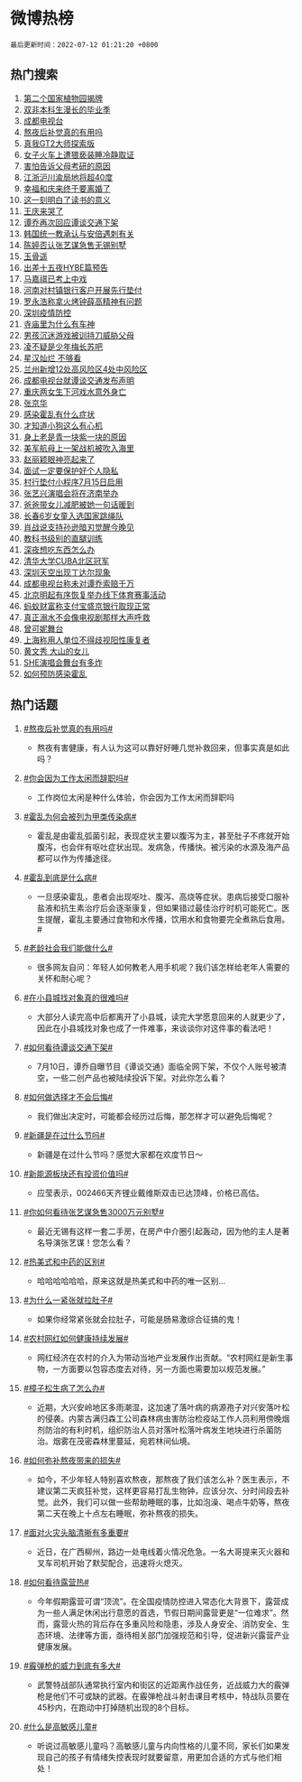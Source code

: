 # 微博热榜

`最后更新时间：2022-07-12 01:21:20 +0800`

## 热门搜索

1. [第二个国家植物园揭牌](https://m.weibo.cn/search?containerid=100103type%3D1%26t%3D10%26q%3D%23%E7%AC%AC%E4%BA%8C%E4%B8%AA%E5%9B%BD%E5%AE%B6%E6%A4%8D%E7%89%A9%E5%9B%AD%E6%8F%AD%E7%89%8C%23&stream_entry_id=51&isnewpage=1&extparam=seat%3D1%26filter_type%3Drealtimehot%26dgr%3D0%26cate%3D10103%26pos%3D0%26c_type%3D51%26display_time%3D1657560079%26pre_seqid%3D165756007909100438186&luicode=10000011&lfid=106003type%253D25%2526t%253D3%2526disable_hot%253D1%2526filter_type%253Drealtimehot)
1. [双非本科生漫长的毕业季](https://m.weibo.cn/search?containerid=100103type%3D1%26t%3D10%26q%3D%23%E5%8F%8C%E9%9D%9E%E6%9C%AC%E7%A7%91%E7%94%9F%E6%BC%AB%E9%95%BF%E7%9A%84%E6%AF%95%E4%B8%9A%E5%AD%A3%23&stream_entry_id=31&isnewpage=1&extparam=seat%3D1%26filter_type%3Drealtimehot%26dgr%3D0%26c_type%3D31%26realpos%3D1%26flag%3D0%26cate%3D0%26lcate%3D5001%26pos%3D0%26display_time%3D1657560079%26pre_seqid%3D165756007909100438186&luicode=10000011&lfid=106003type%253D25%2526t%253D3%2526disable_hot%253D1%2526filter_type%253Drealtimehot)
1. [成都电视台](https://m.weibo.cn/search?containerid=100103type%3D1%26t%3D10%26q%3D%E6%88%90%E9%83%BD%E7%94%B5%E8%A7%86%E5%8F%B0&stream_entry_id=31&isnewpage=1&extparam=seat%3D1%26filter_type%3Drealtimehot%26dgr%3D0%26c_type%3D31%26realpos%3D2%26flag%3D1%26cate%3D0%26lcate%3D5001%26pos%3D1%26display_time%3D1657560079%26pre_seqid%3D165756007909100438186&luicode=10000011&lfid=106003type%253D25%2526t%253D3%2526disable_hot%253D1%2526filter_type%253Drealtimehot)
1. [熬夜后补觉真的有用吗](https://m.weibo.cn/search?containerid=100103type%3D1%26t%3D10%26q%3D%23%E7%86%AC%E5%A4%9C%E5%90%8E%E8%A1%A5%E8%A7%89%E7%9C%9F%E7%9A%84%E6%9C%89%E7%94%A8%E5%90%97%23&stream_entry_id=31&isnewpage=1&extparam=seat%3D1%26filter_type%3Drealtimehot%26dgr%3D0%26c_type%3D31%26realpos%3D3%26flag%3D0%26cate%3D0%26lcate%3D5001%26pos%3D2%26display_time%3D1657560079%26pre_seqid%3D165756007909100438186&luicode=10000011&lfid=106003type%253D25%2526t%253D3%2526disable_hot%253D1%2526filter_type%253Drealtimehot)
1. [真我GT2大师探索版](https://m.weibo.cn/search?containerid=100103type%3D1%26t%3D10%26q%3D%23%E7%9C%9F%E6%88%91GT2%E5%A4%A7%E5%B8%88%E6%8E%A2%E7%B4%A2%E7%89%88%23&stream_entry_id=31&isnewpage=1&extparam=seat%3D1%26filter_type%3Drealtimehot%26adid%3D159620%26c_type%3D31%26dgr%3D0%26cate%3D0%26topic_ad%3D1%26lcate%3D5001%26pos%3D3%26display_time%3D1657560079%26pre_seqid%3D165756007909100438186&luicode=10000011&lfid=106003type%253D25%2526t%253D3%2526disable_hot%253D1%2526filter_type%253Drealtimehot)
1. [女子火车上遭猥亵装睡冷静取证](https://m.weibo.cn/search?containerid=100103type%3D1%26t%3D10%26q%3D%23%E5%A5%B3%E5%AD%90%E7%81%AB%E8%BD%A6%E4%B8%8A%E9%81%AD%E7%8C%A5%E4%BA%B5%E8%A3%85%E7%9D%A1%E5%86%B7%E9%9D%99%E5%8F%96%E8%AF%81%23&stream_entry_id=31&isnewpage=1&extparam=seat%3D1%26filter_type%3Drealtimehot%26dgr%3D0%26c_type%3D31%26realpos%3D4%26flag%3D0%26cate%3D0%26lcate%3D5001%26pos%3D4%26display_time%3D1657560079%26pre_seqid%3D165756007909100438186&luicode=10000011&lfid=106003type%253D25%2526t%253D3%2526disable_hot%253D1%2526filter_type%253Drealtimehot)
1. [害怕告诉父母考研的原因](https://m.weibo.cn/search?containerid=100103type%3D1%26t%3D10%26q%3D%23%E5%AE%B3%E6%80%95%E5%91%8A%E8%AF%89%E7%88%B6%E6%AF%8D%E8%80%83%E7%A0%94%E7%9A%84%E5%8E%9F%E5%9B%A0%23&stream_entry_id=31&isnewpage=1&extparam=seat%3D1%26filter_type%3Drealtimehot%26dgr%3D0%26c_type%3D31%26realpos%3D5%26flag%3D1%26cate%3D0%26lcate%3D5001%26pos%3D5%26display_time%3D1657560079%26pre_seqid%3D165756007909100438186&luicode=10000011&lfid=106003type%253D25%2526t%253D3%2526disable_hot%253D1%2526filter_type%253Drealtimehot)
1. [江浙沪川渝局地将超40度](https://m.weibo.cn/search?containerid=100103type%3D1%26t%3D10%26q%3D%23%E6%B1%9F%E6%B5%99%E6%B2%AA%E5%B7%9D%E6%B8%9D%E5%B1%80%E5%9C%B0%E5%B0%86%E8%B6%8540%E5%BA%A6%23&stream_entry_id=31&isnewpage=1&extparam=seat%3D1%26filter_type%3Drealtimehot%26dgr%3D0%26c_type%3D31%26realpos%3D6%26flag%3D1%26cate%3D0%26lcate%3D5001%26pos%3D6%26display_time%3D1657560079%26pre_seqid%3D165756007909100438186&luicode=10000011&lfid=106003type%253D25%2526t%253D3%2526disable_hot%253D1%2526filter_type%253Drealtimehot)
1. [幸福和庆来终于要离婚了](https://m.weibo.cn/search?containerid=100103type%3D1%26t%3D10%26q%3D%23%E5%B9%B8%E7%A6%8F%E5%92%8C%E5%BA%86%E6%9D%A5%E7%BB%88%E4%BA%8E%E8%A6%81%E7%A6%BB%E5%A9%9A%E4%BA%86%23&stream_entry_id=31&isnewpage=1&extparam=seat%3D1%26filter_type%3Drealtimehot%26dgr%3D0%26c_type%3D31%26realpos%3D7%26flag%3D0%26cate%3D0%26lcate%3D5001%26pos%3D7%26display_time%3D1657560079%26pre_seqid%3D165756007909100438186&luicode=10000011&lfid=106003type%253D25%2526t%253D3%2526disable_hot%253D1%2526filter_type%253Drealtimehot)
1. [这一刻明白了读书的意义](https://m.weibo.cn/search?containerid=100103type%3D1%26t%3D10%26q%3D%23%E8%BF%99%E4%B8%80%E5%88%BB%E6%98%8E%E7%99%BD%E4%BA%86%E8%AF%BB%E4%B9%A6%E7%9A%84%E6%84%8F%E4%B9%89%23&stream_entry_id=31&isnewpage=1&extparam=seat%3D1%26filter_type%3Drealtimehot%26dgr%3D0%26c_type%3D31%26realpos%3D8%26flag%3D0%26cate%3D0%26lcate%3D5001%26pos%3D8%26display_time%3D1657560079%26pre_seqid%3D165756007909100438186&luicode=10000011&lfid=106003type%253D25%2526t%253D3%2526disable_hot%253D1%2526filter_type%253Drealtimehot)
1. [王庆来哭了](https://m.weibo.cn/search?containerid=100103type%3D1%26t%3D10%26q%3D%23%E7%8E%8B%E5%BA%86%E6%9D%A5%E5%93%AD%E4%BA%86%23&stream_entry_id=31&isnewpage=1&extparam=seat%3D1%26filter_type%3Drealtimehot%26dgr%3D0%26c_type%3D31%26realpos%3D9%26flag%3D0%26cate%3D0%26lcate%3D5001%26pos%3D9%26display_time%3D1657560079%26pre_seqid%3D165756007909100438186&luicode=10000011&lfid=106003type%253D25%2526t%253D3%2526disable_hot%253D1%2526filter_type%253Drealtimehot)
1. [谭乔再次回应谭谈交通下架](https://m.weibo.cn/search?containerid=100103type%3D1%26t%3D10%26q%3D%23%E8%B0%AD%E4%B9%94%E5%86%8D%E6%AC%A1%E5%9B%9E%E5%BA%94%E8%B0%AD%E8%B0%88%E4%BA%A4%E9%80%9A%E4%B8%8B%E6%9E%B6%23&stream_entry_id=31&isnewpage=1&extparam=seat%3D1%26filter_type%3Drealtimehot%26dgr%3D0%26c_type%3D31%26realpos%3D10%26flag%3D0%26cate%3D0%26lcate%3D5001%26pos%3D10%26display_time%3D1657560079%26pre_seqid%3D165756007909100438186&luicode=10000011&lfid=106003type%253D25%2526t%253D3%2526disable_hot%253D1%2526filter_type%253Drealtimehot)
1. [韩国统一教承认与安倍遇刺有关](https://m.weibo.cn/search?containerid=100103type%3D1%26t%3D10%26q%3D%23%E9%9F%A9%E5%9B%BD%E7%BB%9F%E4%B8%80%E6%95%99%E6%89%BF%E8%AE%A4%E4%B8%8E%E5%AE%89%E5%80%8D%E9%81%87%E5%88%BA%E6%9C%89%E5%85%B3%23&stream_entry_id=31&isnewpage=1&extparam=seat%3D1%26filter_type%3Drealtimehot%26dgr%3D0%26c_type%3D31%26realpos%3D11%26flag%3D0%26cate%3D0%26lcate%3D5001%26pos%3D11%26display_time%3D1657560079%26pre_seqid%3D165756007909100438186&luicode=10000011&lfid=106003type%253D25%2526t%253D3%2526disable_hot%253D1%2526filter_type%253Drealtimehot)
1. [陈婷否认张艺谋急售无锡别墅](https://m.weibo.cn/search?containerid=100103type%3D1%26t%3D10%26q%3D%23%E9%99%88%E5%A9%B7%E5%90%A6%E8%AE%A4%E5%BC%A0%E8%89%BA%E8%B0%8B%E6%80%A5%E5%94%AE%E6%97%A0%E9%94%A1%E5%88%AB%E5%A2%85%23&stream_entry_id=31&isnewpage=1&extparam=seat%3D1%26filter_type%3Drealtimehot%26dgr%3D0%26c_type%3D31%26realpos%3D12%26flag%3D2%26cate%3D0%26lcate%3D5001%26pos%3D12%26display_time%3D1657560079%26pre_seqid%3D165756007909100438186&luicode=10000011&lfid=106003type%253D25%2526t%253D3%2526disable_hot%253D1%2526filter_type%253Drealtimehot)
1. [玉骨遥](http://m.weibo.cn/c/wbox?&id=j84w2uenjc&roomid=10577&q=%23%E7%8E%89%E9%AA%A8%E9%81%A5%23&extparam=seat%3D1%26filter_type%3Drealtimehot%26dgr%3D0%26c_type%3D31%26realpos%3D13%26flag%3D0%26cate%3D0%26lcate%3D5001%26pos%3D13%26display_time%3D1657560079%26pre_seqid%3D165756007909100438186&luicode=10000011&lfid=106003type%253D25%2526t%253D3%2526disable_hot%253D1%2526filter_type%253Drealtimehot)
1. [出差十五夜HYBE篇预告](https://m.weibo.cn/search?containerid=100103type%3D1%26t%3D10%26q%3D%23%E5%87%BA%E5%B7%AE%E5%8D%81%E4%BA%94%E5%A4%9CHYBE%E7%AF%87%E9%A2%84%E5%91%8A%23&stream_entry_id=31&isnewpage=1&extparam=seat%3D1%26filter_type%3Drealtimehot%26dgr%3D0%26c_type%3D31%26realpos%3D14%26flag%3D1%26cate%3D0%26lcate%3D5001%26pos%3D14%26display_time%3D1657560079%26pre_seqid%3D165756007909100438186&luicode=10000011&lfid=106003type%253D25%2526t%253D3%2526disable_hot%253D1%2526filter_type%253Drealtimehot)
1. [马嘉祺已考上中戏](https://m.weibo.cn/search?containerid=100103type%3D1%26t%3D10%26q%3D%23%E9%A9%AC%E5%98%89%E7%A5%BA%E5%B7%B2%E8%80%83%E4%B8%8A%E4%B8%AD%E6%88%8F%23&stream_entry_id=31&isnewpage=1&extparam=seat%3D1%26filter_type%3Drealtimehot%26dgr%3D0%26c_type%3D31%26realpos%3D15%26flag%3D1%26cate%3D0%26lcate%3D5001%26pos%3D15%26display_time%3D1657560079%26pre_seqid%3D165756007909100438186&luicode=10000011&lfid=106003type%253D25%2526t%253D3%2526disable_hot%253D1%2526filter_type%253Drealtimehot)
1. [河南对村镇银行客户开展先行垫付](https://m.weibo.cn/search?containerid=100103type%3D1%26t%3D10%26q%3D%23%E6%B2%B3%E5%8D%97%E5%AF%B9%E6%9D%91%E9%95%87%E9%93%B6%E8%A1%8C%E5%AE%A2%E6%88%B7%E5%BC%80%E5%B1%95%E5%85%88%E8%A1%8C%E5%9E%AB%E4%BB%98%23&stream_entry_id=31&isnewpage=1&extparam=seat%3D1%26filter_type%3Drealtimehot%26dgr%3D0%26c_type%3D31%26realpos%3D16%26flag%3D0%26cate%3D0%26lcate%3D5001%26pos%3D16%26display_time%3D1657560079%26pre_seqid%3D165756007909100438186&luicode=10000011&lfid=106003type%253D25%2526t%253D3%2526disable_hot%253D1%2526filter_type%253Drealtimehot)
1. [罗永浩称拿火烤钟薛高精神有问题](https://m.weibo.cn/search?containerid=100103type%3D1%26t%3D10%26q%3D%23%E7%BD%97%E6%B0%B8%E6%B5%A9%E7%A7%B0%E6%8B%BF%E7%81%AB%E7%83%A4%E9%92%9F%E8%96%9B%E9%AB%98%E7%B2%BE%E7%A5%9E%E6%9C%89%E9%97%AE%E9%A2%98%23&stream_entry_id=31&isnewpage=1&extparam=seat%3D1%26filter_type%3Drealtimehot%26dgr%3D0%26c_type%3D31%26realpos%3D17%26flag%3D0%26cate%3D0%26lcate%3D5001%26pos%3D17%26display_time%3D1657560079%26pre_seqid%3D165756007909100438186&luicode=10000011&lfid=106003type%253D25%2526t%253D3%2526disable_hot%253D1%2526filter_type%253Drealtimehot)
1. [深圳疫情防控](https://m.weibo.cn/search?containerid=100103type%3D1%26t%3D10%26q%3D%23%E6%B7%B1%E5%9C%B3%E7%96%AB%E6%83%85%E9%98%B2%E6%8E%A7%23&stream_entry_id=31&isnewpage=1&extparam=seat%3D1%26filter_type%3Drealtimehot%26dgr%3D0%26c_type%3D31%26realpos%3D18%26flag%3D0%26cate%3D0%26lcate%3D5001%26pos%3D18%26display_time%3D1657560079%26pre_seqid%3D165756007909100438186&luicode=10000011&lfid=106003type%253D25%2526t%253D3%2526disable_hot%253D1%2526filter_type%253Drealtimehot)
1. [寺庙里为什么有车神](https://m.weibo.cn/search?containerid=100103type%3D1%26t%3D10%26q%3D%23%E5%AF%BA%E5%BA%99%E9%87%8C%E4%B8%BA%E4%BB%80%E4%B9%88%E6%9C%89%E8%BD%A6%E7%A5%9E%23&stream_entry_id=31&isnewpage=1&extparam=seat%3D1%26filter_type%3Drealtimehot%26dgr%3D0%26c_type%3D31%26realpos%3D19%26flag%3D1%26cate%3D0%26lcate%3D5001%26pos%3D19%26display_time%3D1657560079%26pre_seqid%3D165756007909100438186&luicode=10000011&lfid=106003type%253D25%2526t%253D3%2526disable_hot%253D1%2526filter_type%253Drealtimehot)
1. [男孩沉迷游戏被训持刀威胁父母](https://m.weibo.cn/search?containerid=100103type%3D1%26t%3D10%26q%3D%23%E7%94%B7%E5%AD%A9%E6%B2%89%E8%BF%B7%E6%B8%B8%E6%88%8F%E8%A2%AB%E8%AE%AD%E6%8C%81%E5%88%80%E5%A8%81%E8%83%81%E7%88%B6%E6%AF%8D%23&stream_entry_id=31&isnewpage=1&extparam=seat%3D1%26filter_type%3Drealtimehot%26dgr%3D0%26c_type%3D31%26realpos%3D20%26flag%3D0%26cate%3D0%26lcate%3D5001%26pos%3D20%26display_time%3D1657560079%26pre_seqid%3D165756007909100438186&luicode=10000011&lfid=106003type%253D25%2526t%253D3%2526disable_hot%253D1%2526filter_type%253Drealtimehot)
1. [凌不疑是少年梅长苏吧](https://m.weibo.cn/search?containerid=100103type%3D1%26t%3D10%26q%3D%23%E5%87%8C%E4%B8%8D%E7%96%91%E6%98%AF%E5%B0%91%E5%B9%B4%E6%A2%85%E9%95%BF%E8%8B%8F%E5%90%A7%23&stream_entry_id=31&isnewpage=1&extparam=seat%3D1%26filter_type%3Drealtimehot%26dgr%3D0%26c_type%3D31%26realpos%3D21%26flag%3D1%26cate%3D0%26lcate%3D5001%26pos%3D21%26display_time%3D1657560079%26pre_seqid%3D165756007909100438186&luicode=10000011&lfid=106003type%253D25%2526t%253D3%2526disable_hot%253D1%2526filter_type%253Drealtimehot)
1. [星汉灿烂 不够看](https://m.weibo.cn/search?containerid=100103type%3D1%26t%3D10%26q%3D%E6%98%9F%E6%B1%89%E7%81%BF%E7%83%82+%E4%B8%8D%E5%A4%9F%E7%9C%8B&stream_entry_id=31&isnewpage=1&extparam=seat%3D1%26filter_type%3Drealtimehot%26dgr%3D0%26c_type%3D31%26realpos%3D22%26flag%3D1%26cate%3D0%26lcate%3D5001%26pos%3D22%26display_time%3D1657560079%26pre_seqid%3D165756007909100438186&luicode=10000011&lfid=106003type%253D25%2526t%253D3%2526disable_hot%253D1%2526filter_type%253Drealtimehot)
1. [兰州新增12处高风险区4处中风险区](https://m.weibo.cn/search?containerid=100103type%3D1%26t%3D10%26q%3D%23%E5%85%B0%E5%B7%9E%E6%96%B0%E5%A2%9E12%E5%A4%84%E9%AB%98%E9%A3%8E%E9%99%A9%E5%8C%BA4%E5%A4%84%E4%B8%AD%E9%A3%8E%E9%99%A9%E5%8C%BA%23&stream_entry_id=31&isnewpage=1&extparam=seat%3D1%26filter_type%3Drealtimehot%26dgr%3D0%26c_type%3D31%26realpos%3D23%26flag%3D0%26cate%3D0%26lcate%3D5001%26pos%3D23%26display_time%3D1657560079%26pre_seqid%3D165756007909100438186&luicode=10000011&lfid=106003type%253D25%2526t%253D3%2526disable_hot%253D1%2526filter_type%253Drealtimehot)
1. [成都电视台就谭谈交通发布声明](https://m.weibo.cn/search?containerid=100103type%3D1%26t%3D10%26q%3D%23%E6%88%90%E9%83%BD%E7%94%B5%E8%A7%86%E5%8F%B0%E5%B0%B1%E8%B0%AD%E8%B0%88%E4%BA%A4%E9%80%9A%E5%8F%91%E5%B8%83%E5%A3%B0%E6%98%8E%23&stream_entry_id=31&isnewpage=1&extparam=seat%3D1%26filter_type%3Drealtimehot%26dgr%3D0%26c_type%3D31%26realpos%3D24%26flag%3D0%26cate%3D0%26lcate%3D5001%26pos%3D24%26display_time%3D1657560079%26pre_seqid%3D165756007909100438186&luicode=10000011&lfid=106003type%253D25%2526t%253D3%2526disable_hot%253D1%2526filter_type%253Drealtimehot)
1. [重庆两女生下河戏水意外身亡](https://m.weibo.cn/search?containerid=100103type%3D1%26t%3D10%26q%3D%23%E9%87%8D%E5%BA%86%E4%B8%A4%E5%A5%B3%E7%94%9F%E4%B8%8B%E6%B2%B3%E6%88%8F%E6%B0%B4%E6%84%8F%E5%A4%96%E8%BA%AB%E4%BA%A1%23&stream_entry_id=31&isnewpage=1&extparam=seat%3D1%26filter_type%3Drealtimehot%26dgr%3D0%26c_type%3D31%26realpos%3D25%26flag%3D0%26cate%3D0%26lcate%3D5001%26pos%3D25%26display_time%3D1657560079%26pre_seqid%3D165756007909100438186&luicode=10000011&lfid=106003type%253D25%2526t%253D3%2526disable_hot%253D1%2526filter_type%253Drealtimehot)
1. [张京华](https://m.weibo.cn/search?containerid=100103type%3D1%26t%3D10%26q%3D%E5%BC%A0%E4%BA%AC%E5%8D%8E&stream_entry_id=31&isnewpage=1&extparam=seat%3D1%26filter_type%3Drealtimehot%26dgr%3D0%26c_type%3D31%26realpos%3D26%26flag%3D0%26cate%3D0%26lcate%3D5001%26pos%3D26%26display_time%3D1657560079%26pre_seqid%3D165756007909100438186&luicode=10000011&lfid=106003type%253D25%2526t%253D3%2526disable_hot%253D1%2526filter_type%253Drealtimehot)
1. [感染霍乱有什么症状](https://m.weibo.cn/search?containerid=100103type%3D1%26t%3D10%26q%3D%23%E6%84%9F%E6%9F%93%E9%9C%8D%E4%B9%B1%E6%9C%89%E4%BB%80%E4%B9%88%E7%97%87%E7%8A%B6%23&stream_entry_id=31&isnewpage=1&extparam=seat%3D1%26filter_type%3Drealtimehot%26dgr%3D0%26c_type%3D31%26realpos%3D27%26flag%3D1%26cate%3D0%26lcate%3D5001%26pos%3D27%26display_time%3D1657560079%26pre_seqid%3D165756007909100438186&luicode=10000011&lfid=106003type%253D25%2526t%253D3%2526disable_hot%253D1%2526filter_type%253Drealtimehot)
1. [才知道小狗这么有心机](https://m.weibo.cn/search?containerid=100103type%3D1%26t%3D10%26q%3D%23%E6%89%8D%E7%9F%A5%E9%81%93%E5%B0%8F%E7%8B%97%E8%BF%99%E4%B9%88%E6%9C%89%E5%BF%83%E6%9C%BA%23&stream_entry_id=31&isnewpage=1&extparam=seat%3D1%26filter_type%3Drealtimehot%26dgr%3D0%26c_type%3D31%26realpos%3D28%26flag%3D0%26cate%3D0%26lcate%3D5001%26pos%3D28%26display_time%3D1657560079%26pre_seqid%3D165756007909100438186&luicode=10000011&lfid=106003type%253D25%2526t%253D3%2526disable_hot%253D1%2526filter_type%253Drealtimehot)
1. [身上老是青一块紫一块的原因](https://m.weibo.cn/search?containerid=100103type%3D1%26t%3D10%26q%3D%23%E8%BA%AB%E4%B8%8A%E8%80%81%E6%98%AF%E9%9D%92%E4%B8%80%E5%9D%97%E7%B4%AB%E4%B8%80%E5%9D%97%E7%9A%84%E5%8E%9F%E5%9B%A0%23&stream_entry_id=31&isnewpage=1&extparam=seat%3D1%26filter_type%3Drealtimehot%26dgr%3D0%26c_type%3D31%26realpos%3D29%26flag%3D0%26cate%3D0%26lcate%3D5001%26pos%3D29%26display_time%3D1657560079%26pre_seqid%3D165756007909100438186&luicode=10000011&lfid=106003type%253D25%2526t%253D3%2526disable_hot%253D1%2526filter_type%253Drealtimehot)
1. [美军航母上一架战机被吹入海里](https://m.weibo.cn/search?containerid=100103type%3D1%26t%3D10%26q%3D%23%E7%BE%8E%E5%86%9B%E8%88%AA%E6%AF%8D%E4%B8%8A%E4%B8%80%E6%9E%B6%E6%88%98%E6%9C%BA%E8%A2%AB%E5%90%B9%E5%85%A5%E6%B5%B7%E9%87%8C%23&stream_entry_id=31&isnewpage=1&extparam=seat%3D1%26filter_type%3Drealtimehot%26dgr%3D0%26c_type%3D31%26realpos%3D30%26flag%3D0%26cate%3D0%26lcate%3D5001%26pos%3D30%26display_time%3D1657560079%26pre_seqid%3D165756007909100438186&luicode=10000011&lfid=106003type%253D25%2526t%253D3%2526disable_hot%253D1%2526filter_type%253Drealtimehot)
1. [赵丽颖眼神亮起来了](https://m.weibo.cn/search?containerid=100103type%3D1%26t%3D10%26q%3D%23%E8%B5%B5%E4%B8%BD%E9%A2%96%E7%9C%BC%E7%A5%9E%E4%BA%AE%E8%B5%B7%E6%9D%A5%E4%BA%86%23&stream_entry_id=31&isnewpage=1&extparam=seat%3D1%26filter_type%3Drealtimehot%26dgr%3D0%26c_type%3D31%26realpos%3D31%26flag%3D0%26cate%3D0%26lcate%3D5001%26pos%3D31%26display_time%3D1657560079%26pre_seqid%3D165756007909100438186&luicode=10000011&lfid=106003type%253D25%2526t%253D3%2526disable_hot%253D1%2526filter_type%253Drealtimehot)
1. [面试一定要保护好个人隐私](https://m.weibo.cn/search?containerid=100103type%3D1%26t%3D10%26q%3D%23%E9%9D%A2%E8%AF%95%E4%B8%80%E5%AE%9A%E8%A6%81%E4%BF%9D%E6%8A%A4%E5%A5%BD%E4%B8%AA%E4%BA%BA%E9%9A%90%E7%A7%81%23&stream_entry_id=31&isnewpage=1&extparam=seat%3D1%26filter_type%3Drealtimehot%26dgr%3D0%26c_type%3D31%26realpos%3D32%26flag%3D0%26cate%3D0%26lcate%3D5001%26pos%3D32%26display_time%3D1657560079%26pre_seqid%3D165756007909100438186&luicode=10000011&lfid=106003type%253D25%2526t%253D3%2526disable_hot%253D1%2526filter_type%253Drealtimehot)
1. [村行垫付小程序7月15日启用](https://m.weibo.cn/search?containerid=100103type%3D1%26t%3D10%26q%3D%23%E6%9D%91%E8%A1%8C%E5%9E%AB%E4%BB%98%E5%B0%8F%E7%A8%8B%E5%BA%8F7%E6%9C%8815%E6%97%A5%E5%90%AF%E7%94%A8%23&stream_entry_id=31&isnewpage=1&extparam=seat%3D1%26filter_type%3Drealtimehot%26dgr%3D0%26c_type%3D31%26realpos%3D33%26flag%3D1%26cate%3D0%26lcate%3D5001%26pos%3D33%26display_time%3D1657560079%26pre_seqid%3D165756007909100438186&luicode=10000011&lfid=106003type%253D25%2526t%253D3%2526disable_hot%253D1%2526filter_type%253Drealtimehot)
1. [张艺兴演唱会将在济南举办](https://m.weibo.cn/search?containerid=100103type%3D1%26t%3D10%26q%3D%23%E5%BC%A0%E8%89%BA%E5%85%B4%E6%BC%94%E5%94%B1%E4%BC%9A%E5%B0%86%E5%9C%A8%E6%B5%8E%E5%8D%97%E4%B8%BE%E5%8A%9E%23&stream_entry_id=31&isnewpage=1&extparam=seat%3D1%26filter_type%3Drealtimehot%26dgr%3D0%26c_type%3D31%26realpos%3D34%26flag%3D0%26cate%3D0%26lcate%3D5001%26pos%3D34%26display_time%3D1657560079%26pre_seqid%3D165756007909100438186&luicode=10000011&lfid=106003type%253D25%2526t%253D3%2526disable_hot%253D1%2526filter_type%253Drealtimehot)
1. [爸爸带女儿减肥被她一句话暖到](https://m.weibo.cn/search?containerid=100103type%3D1%26t%3D10%26q%3D%23%E7%88%B8%E7%88%B8%E5%B8%A6%E5%A5%B3%E5%84%BF%E5%87%8F%E8%82%A5%E8%A2%AB%E5%A5%B9%E4%B8%80%E5%8F%A5%E8%AF%9D%E6%9A%96%E5%88%B0%23&stream_entry_id=31&isnewpage=1&extparam=seat%3D1%26filter_type%3Drealtimehot%26dgr%3D0%26c_type%3D31%26realpos%3D35%26flag%3D0%26cate%3D0%26lcate%3D5001%26pos%3D35%26display_time%3D1657560079%26pre_seqid%3D165756007909100438186&luicode=10000011&lfid=106003type%253D25%2526t%253D3%2526disable_hot%253D1%2526filter_type%253Drealtimehot)
1. [长春6岁女童入选国家跳绳队](https://m.weibo.cn/search?containerid=100103type%3D1%26t%3D10%26q%3D%23%E9%95%BF%E6%98%A56%E5%B2%81%E5%A5%B3%E7%AB%A5%E5%85%A5%E9%80%89%E5%9B%BD%E5%AE%B6%E8%B7%B3%E7%BB%B3%E9%98%9F%23&stream_entry_id=31&isnewpage=1&extparam=seat%3D1%26filter_type%3Drealtimehot%26dgr%3D0%26c_type%3D31%26realpos%3D36%26flag%3D0%26cate%3D0%26lcate%3D5001%26pos%3D36%26display_time%3D1657560079%26pre_seqid%3D165756007909100438186&luicode=10000011&lfid=106003type%253D25%2526t%253D3%2526disable_hot%253D1%2526filter_type%253Drealtimehot)
1. [肖战说支持孙逊暗刃觉醒今晚见](https://m.weibo.cn/search?containerid=100103type%3D1%26t%3D10%26q%3D%23%E8%82%96%E6%88%98%E8%AF%B4%E6%94%AF%E6%8C%81%E5%AD%99%E9%80%8A%E6%9A%97%E5%88%83%E8%A7%89%E9%86%92%E4%BB%8A%E6%99%9A%E8%A7%81%23&stream_entry_id=31&isnewpage=1&extparam=seat%3D1%26filter_type%3Drealtimehot%26dgr%3D0%26c_type%3D31%26realpos%3D37%26flag%3D0%26cate%3D0%26lcate%3D5001%26pos%3D37%26display_time%3D1657560079%26pre_seqid%3D165756007909100438186&luicode=10000011&lfid=106003type%253D25%2526t%253D3%2526disable_hot%253D1%2526filter_type%253Drealtimehot)
1. [教科书级别的直腿训练](https://m.weibo.cn/search?containerid=100103type%3D1%26t%3D10%26q%3D%23%E6%95%99%E7%A7%91%E4%B9%A6%E7%BA%A7%E5%88%AB%E7%9A%84%E7%9B%B4%E8%85%BF%E8%AE%AD%E7%BB%83%23&stream_entry_id=31&isnewpage=1&extparam=seat%3D1%26filter_type%3Drealtimehot%26dgr%3D0%26c_type%3D31%26realpos%3D38%26flag%3D0%26cate%3D0%26lcate%3D5001%26pos%3D38%26display_time%3D1657560079%26pre_seqid%3D165756007909100438186&luicode=10000011&lfid=106003type%253D25%2526t%253D3%2526disable_hot%253D1%2526filter_type%253Drealtimehot)
1. [深夜想吃东西怎么办](https://m.weibo.cn/search?containerid=100103type%3D1%26t%3D10%26q%3D%23%E6%B7%B1%E5%A4%9C%E6%83%B3%E5%90%83%E4%B8%9C%E8%A5%BF%E6%80%8E%E4%B9%88%E5%8A%9E%23&stream_entry_id=31&isnewpage=1&extparam=seat%3D1%26filter_type%3Drealtimehot%26dgr%3D0%26c_type%3D31%26realpos%3D39%26flag%3D0%26cate%3D0%26lcate%3D5001%26pos%3D39%26display_time%3D1657560079%26pre_seqid%3D165756007909100438186&luicode=10000011&lfid=106003type%253D25%2526t%253D3%2526disable_hot%253D1%2526filter_type%253Drealtimehot)
1. [清华大学CUBA北区冠军](https://m.weibo.cn/search?containerid=100103type%3D1%26t%3D10%26q%3D%23%E6%B8%85%E5%8D%8E%E5%A4%A7%E5%AD%A6CUBA%E5%8C%97%E5%8C%BA%E5%86%A0%E5%86%9B%23&stream_entry_id=31&isnewpage=1&extparam=seat%3D1%26filter_type%3Drealtimehot%26dgr%3D0%26c_type%3D31%26realpos%3D40%26flag%3D0%26cate%3D0%26lcate%3D5001%26pos%3D40%26display_time%3D1657560079%26pre_seqid%3D165756007909100438186&luicode=10000011&lfid=106003type%253D25%2526t%253D3%2526disable_hot%253D1%2526filter_type%253Drealtimehot)
1. [深圳天空出现丁达尔现象](https://m.weibo.cn/search?containerid=100103type%3D1%26t%3D10%26q%3D%23%E6%B7%B1%E5%9C%B3%E5%A4%A9%E7%A9%BA%E5%87%BA%E7%8E%B0%E4%B8%81%E8%BE%BE%E5%B0%94%E7%8E%B0%E8%B1%A1%23&stream_entry_id=31&isnewpage=1&extparam=seat%3D1%26filter_type%3Drealtimehot%26dgr%3D0%26c_type%3D31%26realpos%3D41%26flag%3D0%26cate%3D0%26lcate%3D5001%26pos%3D41%26display_time%3D1657560079%26pre_seqid%3D165756007909100438186&luicode=10000011&lfid=106003type%253D25%2526t%253D3%2526disable_hot%253D1%2526filter_type%253Drealtimehot)
1. [成都电视台称未对谭乔索赔千万](https://m.weibo.cn/search?containerid=100103type%3D1%26t%3D10%26q%3D%23%E6%88%90%E9%83%BD%E7%94%B5%E8%A7%86%E5%8F%B0%E7%A7%B0%E6%9C%AA%E5%AF%B9%E8%B0%AD%E4%B9%94%E7%B4%A2%E8%B5%94%E5%8D%83%E4%B8%87%23&stream_entry_id=31&isnewpage=1&extparam=seat%3D1%26filter_type%3Drealtimehot%26dgr%3D0%26c_type%3D31%26realpos%3D42%26flag%3D0%26cate%3D0%26lcate%3D5001%26pos%3D42%26display_time%3D1657560079%26pre_seqid%3D165756007909100438186&luicode=10000011&lfid=106003type%253D25%2526t%253D3%2526disable_hot%253D1%2526filter_type%253Drealtimehot)
1. [北京明起有序恢复举办线下体育赛事活动](https://m.weibo.cn/search?containerid=100103type%3D1%26t%3D10%26q%3D%23%E5%8C%97%E4%BA%AC%E6%98%8E%E8%B5%B7%E6%9C%89%E5%BA%8F%E6%81%A2%E5%A4%8D%E4%B8%BE%E5%8A%9E%E7%BA%BF%E4%B8%8B%E4%BD%93%E8%82%B2%E8%B5%9B%E4%BA%8B%E6%B4%BB%E5%8A%A8%23&stream_entry_id=31&isnewpage=1&extparam=seat%3D1%26filter_type%3Drealtimehot%26dgr%3D0%26c_type%3D31%26realpos%3D43%26flag%3D0%26cate%3D0%26lcate%3D5001%26pos%3D43%26display_time%3D1657560079%26pre_seqid%3D165756007909100438186&luicode=10000011&lfid=106003type%253D25%2526t%253D3%2526disable_hot%253D1%2526filter_type%253Drealtimehot)
1. [蚂蚁财富称支付宝盛京银行取现正常](https://m.weibo.cn/search?containerid=100103type%3D1%26t%3D10%26q%3D%23%E8%9A%82%E8%9A%81%E8%B4%A2%E5%AF%8C%E7%A7%B0%E6%94%AF%E4%BB%98%E5%AE%9D%E7%9B%9B%E4%BA%AC%E9%93%B6%E8%A1%8C%E5%8F%96%E7%8E%B0%E6%AD%A3%E5%B8%B8%23&stream_entry_id=31&isnewpage=1&extparam=seat%3D1%26filter_type%3Drealtimehot%26dgr%3D0%26c_type%3D31%26realpos%3D44%26flag%3D0%26cate%3D0%26lcate%3D5001%26pos%3D44%26display_time%3D1657560079%26pre_seqid%3D165756007909100438186&luicode=10000011&lfid=106003type%253D25%2526t%253D3%2526disable_hot%253D1%2526filter_type%253Drealtimehot)
1. [真正溺水不会像电视剧那样大声呼救](https://m.weibo.cn/search?containerid=100103type%3D1%26t%3D10%26q%3D%23%E7%9C%9F%E6%AD%A3%E6%BA%BA%E6%B0%B4%E4%B8%8D%E4%BC%9A%E5%83%8F%E7%94%B5%E8%A7%86%E5%89%A7%E9%82%A3%E6%A0%B7%E5%A4%A7%E5%A3%B0%E5%91%BC%E6%95%91%23&stream_entry_id=31&isnewpage=1&extparam=seat%3D1%26filter_type%3Drealtimehot%26dgr%3D0%26c_type%3D31%26realpos%3D45%26flag%3D0%26cate%3D0%26lcate%3D5001%26pos%3D45%26display_time%3D1657560079%26pre_seqid%3D165756007909100438186&luicode=10000011&lfid=106003type%253D25%2526t%253D3%2526disable_hot%253D1%2526filter_type%253Drealtimehot)
1. [曾可妮舞台](https://m.weibo.cn/search?containerid=100103type%3D1%26t%3D10%26q%3D%23%E6%9B%BE%E5%8F%AF%E5%A6%AE%E8%88%9E%E5%8F%B0%23&stream_entry_id=31&isnewpage=1&extparam=seat%3D1%26filter_type%3Drealtimehot%26dgr%3D0%26c_type%3D31%26realpos%3D46%26flag%3D0%26cate%3D0%26lcate%3D5001%26pos%3D46%26display_time%3D1657560079%26pre_seqid%3D165756007909100438186&luicode=10000011&lfid=106003type%253D25%2526t%253D3%2526disable_hot%253D1%2526filter_type%253Drealtimehot)
1. [上海称用人单位不得歧视阳性康复者](https://m.weibo.cn/search?containerid=100103type%3D1%26t%3D10%26q%3D%23%E4%B8%8A%E6%B5%B7%E7%A7%B0%E7%94%A8%E4%BA%BA%E5%8D%95%E4%BD%8D%E4%B8%8D%E5%BE%97%E6%AD%A7%E8%A7%86%E9%98%B3%E6%80%A7%E5%BA%B7%E5%A4%8D%E8%80%85%23&stream_entry_id=31&isnewpage=1&extparam=seat%3D1%26filter_type%3Drealtimehot%26dgr%3D0%26c_type%3D31%26realpos%3D47%26flag%3D0%26cate%3D0%26lcate%3D5001%26pos%3D47%26display_time%3D1657560079%26pre_seqid%3D165756007909100438186&luicode=10000011&lfid=106003type%253D25%2526t%253D3%2526disable_hot%253D1%2526filter_type%253Drealtimehot)
1. [黄文秀 大山的女儿](https://m.weibo.cn/search?containerid=100103type%3D1%26t%3D10%26q%3D%E9%BB%84%E6%96%87%E7%A7%80+%E5%A4%A7%E5%B1%B1%E7%9A%84%E5%A5%B3%E5%84%BF&stream_entry_id=31&isnewpage=1&extparam=seat%3D1%26filter_type%3Drealtimehot%26dgr%3D0%26c_type%3D31%26realpos%3D48%26flag%3D0%26cate%3D0%26lcate%3D5001%26pos%3D48%26display_time%3D1657560079%26pre_seqid%3D165756007909100438186&luicode=10000011&lfid=106003type%253D25%2526t%253D3%2526disable_hot%253D1%2526filter_type%253Drealtimehot)
1. [SHE演唱会舞台有多炸](https://m.weibo.cn/search?containerid=100103type%3D1%26t%3D10%26q%3D%23SHE%E6%BC%94%E5%94%B1%E4%BC%9A%E8%88%9E%E5%8F%B0%E6%9C%89%E5%A4%9A%E7%82%B8%23&stream_entry_id=31&isnewpage=1&extparam=seat%3D1%26filter_type%3Drealtimehot%26dgr%3D0%26c_type%3D31%26realpos%3D49%26flag%3D0%26cate%3D0%26lcate%3D5001%26pos%3D49%26display_time%3D1657560079%26pre_seqid%3D165756007909100438186&luicode=10000011&lfid=106003type%253D25%2526t%253D3%2526disable_hot%253D1%2526filter_type%253Drealtimehot)
1. [如何预防感染霍乱](https://m.weibo.cn/search?containerid=100103type%3D1%26t%3D10%26q%3D%23%E5%A6%82%E4%BD%95%E9%A2%84%E9%98%B2%E6%84%9F%E6%9F%93%E9%9C%8D%E4%B9%B1%23&stream_entry_id=31&isnewpage=1&extparam=seat%3D1%26filter_type%3Drealtimehot%26dgr%3D0%26c_type%3D31%26realpos%3D50%26flag%3D1%26cate%3D0%26lcate%3D5001%26pos%3D50%26display_time%3D1657560079%26pre_seqid%3D165756007909100438186&luicode=10000011&lfid=106003type%253D25%2526t%253D3%2526disable_hot%253D1%2526filter_type%253Drealtimehot)

## 热门话题

1. [#熬夜后补觉真的有用吗#](https://m.weibo.cn/search?containerid=231522type%3D1%26t%3D10%26q%3D%23%E7%86%AC%E5%A4%9C%E5%90%8E%E8%A1%A5%E8%A7%89%E7%9C%9F%E7%9A%84%E6%9C%89%E7%94%A8%E5%90%97%23&stream_entry_id=128&isnewpage=1&extparam=seat%3D1%26dgr%3D0%26cate%3D5004%26unitid%3D1657543285972%26lcate%3D5004%26pos%3D1-0-0%26c_type%3D128%26display_time%3D1657560080%26pre_seqid%3D165756008042002002386&luicode=10000011&lfid=231648_-_4)
    - 熬夜有害健康，有人认为这可以靠好好睡几觉补救回来，但事实真是如此吗？

1. [#你会因为工作太闲而辞职吗#](https://m.weibo.cn/search?containerid=231522type%3D1%26t%3D10%26q%3D%23%E4%BD%A0%E4%BC%9A%E5%9B%A0%E4%B8%BA%E5%B7%A5%E4%BD%9C%E5%A4%AA%E9%97%B2%E8%80%8C%E8%BE%9E%E8%81%8C%E5%90%97%23&stream_entry_id=128&isnewpage=1&extparam=seat%3D1%26dgr%3D0%26cate%3D5004%26unitid%3D1657463158134%26lcate%3D5004%26pos%3D1-0-1%26c_type%3D128%26display_time%3D1657560080%26pre_seqid%3D165756008042002002386&luicode=10000011&lfid=231648_-_4)
    - 工作岗位太闲是种什么体验，你会因为工作太闲而辞职吗

1. [#霍乱为何会被列为甲类传染病#](https://m.weibo.cn/search?containerid=231522type%3D1%26t%3D10%26q%3D%23%E9%9C%8D%E4%B9%B1%E4%B8%BA%E4%BD%95%E4%BC%9A%E8%A2%AB%E5%88%97%E4%B8%BA%E7%94%B2%E7%B1%BB%E4%BC%A0%E6%9F%93%E7%97%85%23&stream_entry_id=128&isnewpage=1&extparam=seat%3D1%26dgr%3D0%26cate%3D5004%26unitid%3D1657499767394%26lcate%3D5004%26pos%3D1-0-2%26c_type%3D128%26display_time%3D1657560080%26pre_seqid%3D165756008042002002386&luicode=10000011&lfid=231648_-_4)
    - 霍乱是由霍乱弧菌引起，表现症状主要以腹泻为主，甚至肚子不疼就开始腹泻，也会伴有呕吐症状出现。发病急，传播快。被污染的水源及海产品都可以作为传播途径。

1. [#霍乱到底是什么病#](https://m.weibo.cn/search?containerid=231522type%3D1%26t%3D10%26q%3D%23%E9%9C%8D%E4%B9%B1%E5%88%B0%E5%BA%95%E6%98%AF%E4%BB%80%E4%B9%88%E7%97%85%23&stream_entry_id=128&isnewpage=1&extparam=seat%3D1%26dgr%3D0%26cate%3D5004%26unitid%3D1657505764439%26lcate%3D5004%26pos%3D1-0-3%26c_type%3D128%26display_time%3D1657560080%26pre_seqid%3D165756008042002002386&luicode=10000011&lfid=231648_-_4)
    - 一旦感染霍乱，患者会出现呕吐、腹泻、高烧等症状。患病后接受口服补盐液和抗生素治疗后会逐渐康复，但如果错过最佳治疗时机可能死亡。医生提醒，霍乱主要通过食物和水传播，饮用水和食物要完全煮熟后食用。#

1. [#老龄社会我们能做什么#](https://m.weibo.cn/search?containerid=231522type%3D1%26t%3D10%26q%3D%23%E8%80%81%E9%BE%84%E7%A4%BE%E4%BC%9A%E6%88%91%E4%BB%AC%E8%83%BD%E5%81%9A%E4%BB%80%E4%B9%88%23&stream_entry_id=128&isnewpage=1&extparam=seat%3D1%26dgr%3D0%26cate%3D5004%26unitid%3D1657539391602%26lcate%3D5004%26pos%3D1-0-4%26c_type%3D128%26display_time%3D1657560080%26pre_seqid%3D165756008042002002386&luicode=10000011&lfid=231648_-_4)
    - 很多网友自问：年轻人如何教老人用手机呢？我们该怎样给老年人需要的关怀和耐心呢？

1. [#在小县城找对象真的很难吗#](https://m.weibo.cn/search?containerid=231522type%3D1%26t%3D10%26q%3D%23%E5%9C%A8%E5%B0%8F%E5%8E%BF%E5%9F%8E%E6%89%BE%E5%AF%B9%E8%B1%A1%E7%9C%9F%E7%9A%84%E5%BE%88%E9%9A%BE%E5%90%97%23&stream_entry_id=128&isnewpage=1&extparam=seat%3D1%26dgr%3D0%26cate%3D5004%26unitid%3D1657450265120%26lcate%3D5004%26pos%3D1-0-5%26c_type%3D128%26display_time%3D1657560080%26pre_seqid%3D165756008042002002386&luicode=10000011&lfid=231648_-_4)
    - 大部分人读完高中后都离开了小县城，读完大学愿意回来的人就更少了，因此在小县城找对象也成了一件难事，来谈谈你对这件事的看法吧！

1. [#如何看待谭谈交通下架#](https://m.weibo.cn/search?containerid=231522type%3D1%26t%3D10%26q%3D%23%E5%A6%82%E4%BD%95%E7%9C%8B%E5%BE%85%E8%B0%AD%E8%B0%88%E4%BA%A4%E9%80%9A%E4%B8%8B%E6%9E%B6%23&stream_entry_id=128&isnewpage=1&extparam=seat%3D1%26dgr%3D0%26cate%3D5004%26unitid%3D1657470059372%26lcate%3D5004%26pos%3D1-0-6%26c_type%3D128%26display_time%3D1657560080%26pre_seqid%3D165756008042002002386&luicode=10000011&lfid=231648_-_4)
    - 7月10日，谭乔自曝节目《谭谈交通》面临全网下架，不仅个人账号被清空，一些二创产品也被陆续投诉下架。对此你怎么看？

1. [#如何做选择才不会后悔#](https://m.weibo.cn/search?containerid=231522type%3D1%26t%3D10%26q%3D%23%E5%A6%82%E4%BD%95%E5%81%9A%E9%80%89%E6%8B%A9%E6%89%8D%E4%B8%8D%E4%BC%9A%E5%90%8E%E6%82%94%23&stream_entry_id=128&isnewpage=1&extparam=seat%3D1%26dgr%3D0%26cate%3D5004%26unitid%3D1657533983594%26lcate%3D5004%26pos%3D1-0-7%26c_type%3D128%26display_time%3D1657560080%26pre_seqid%3D165756008042002002386&luicode=10000011&lfid=231648_-_4)
    - 我们做出决定时，可能都会经历过后悔，那怎样才可以避免后悔呢？

1. [#新疆是在过什么节吗#](https://m.weibo.cn/search?containerid=231522type%3D1%26t%3D10%26q%3D%23%E6%96%B0%E7%96%86%E6%98%AF%E5%9C%A8%E8%BF%87%E4%BB%80%E4%B9%88%E8%8A%82%E5%90%97%23&stream_entry_id=128&isnewpage=1&extparam=seat%3D1%26dgr%3D0%26cate%3D5004%26unitid%3Dm1657559720%26lcate%3D5004%26pos%3D1-0-8%26c_type%3D128%26display_time%3D1657560080%26pre_seqid%3D165756008042002002386&luicode=10000011&lfid=231648_-_4)
    - 新疆是在过什么节吗？感觉大家都在欢度节日～

1. [#新能源板块还有投资价值吗#](https://m.weibo.cn/search?containerid=231522type%3D1%26t%3D10%26q%3D%23%E6%96%B0%E8%83%BD%E6%BA%90%E6%9D%BF%E5%9D%97%E8%BF%98%E6%9C%89%E6%8A%95%E8%B5%84%E4%BB%B7%E5%80%BC%E5%90%97%23&stream_entry_id=128&isnewpage=1&extparam=seat%3D1%26dgr%3D0%26cate%3D5004%26unitid%3D1657515067680%26lcate%3D5004%26pos%3D1-0-9%26c_type%3D128%26display_time%3D1657560080%26pre_seqid%3D165756008042002002386&luicode=10000011&lfid=231648_-_4)
    - 应莹表示，002466天齐锂业戴维斯双击已达顶峰，价格已高估。

1. [#你如何看待张艺谋急售3000万元别墅#](https://m.weibo.cn/search?containerid=231522type%3D1%26t%3D10%26q%3D%23%E4%BD%A0%E5%A6%82%E4%BD%95%E7%9C%8B%E5%BE%85%E5%BC%A0%E8%89%BA%E8%B0%8B%E6%80%A5%E5%94%AE3000%E4%B8%87%E5%85%83%E5%88%AB%E5%A2%85%23&stream_entry_id=128&isnewpage=1&extparam=seat%3D1%26dgr%3D0%26cate%3D5004%26unitid%3D1657522580080%26lcate%3D5004%26pos%3D1-0-10%26c_type%3D128%26display_time%3D1657560080%26pre_seqid%3D165756008042002002386&luicode=10000011&lfid=231648_-_4)
    - 最近无锡有这样一套二手房，在房产中介圈引起轰动，因为他的主人是著名导演张艺谋！您怎么看？

1. [#热美式和中药的区别#](https://m.weibo.cn/search?containerid=231522type%3D1%26t%3D10%26q%3D%23%E7%83%AD%E7%BE%8E%E5%BC%8F%E5%92%8C%E4%B8%AD%E8%8D%AF%E7%9A%84%E5%8C%BA%E5%88%AB%23&stream_entry_id=128&isnewpage=1&extparam=seat%3D1%26dgr%3D0%26cate%3D5004%26unitid%3D1657499155596%26lcate%3D5004%26pos%3D1-0-11%26c_type%3D128%26display_time%3D1657560080%26pre_seqid%3D165756008042002002386&luicode=10000011&lfid=231648_-_4)
    - 哈哈哈哈哈哈，原来这就是热美式和中药的唯一区别...

1. [#为什么一紧张就拉肚子#](https://m.weibo.cn/search?containerid=231522type%3D1%26t%3D10%26q%3D%23%E4%B8%BA%E4%BB%80%E4%B9%88%E4%B8%80%E7%B4%A7%E5%BC%A0%E5%B0%B1%E6%8B%89%E8%82%9A%E5%AD%90%23&stream_entry_id=128&isnewpage=1&extparam=seat%3D1%26dgr%3D0%26cate%3D5004%26unitid%3D1657524087353%26lcate%3D5004%26pos%3D1-0-12%26c_type%3D128%26display_time%3D1657560080%26pre_seqid%3D165756008042002002386&luicode=10000011&lfid=231648_-_4)
    - 如果你经常紧张就会拉肚子，可能是肠易激综合征搞的鬼！

1. [#农村网红如何健康持续发展#](https://m.weibo.cn/search?containerid=231522type%3D1%26t%3D10%26q%3D%23%E5%86%9C%E6%9D%91%E7%BD%91%E7%BA%A2%E5%A6%82%E4%BD%95%E5%81%A5%E5%BA%B7%E6%8C%81%E7%BB%AD%E5%8F%91%E5%B1%95%23&stream_entry_id=128&isnewpage=1&extparam=seat%3D1%26dgr%3D0%26cate%3D5004%26unitid%3Dm1657559715%26lcate%3D5004%26pos%3D1-0-13%26c_type%3D128%26display_time%3D1657560080%26pre_seqid%3D165756008042002002386&luicode=10000011&lfid=231648_-_4)
    - 网红经济在农村的介入为带动当地产业发展作出贡献。“农村网红是新生事物，一方面要以包容态度去对待，另一方面也需要加以规范发展。”

1. [#樟子松生病了怎么办#](https://m.weibo.cn/search?containerid=231522type%3D1%26t%3D10%26q%3D%23%E6%A8%9F%E5%AD%90%E6%9D%BE%E7%94%9F%E7%97%85%E4%BA%86%E6%80%8E%E4%B9%88%E5%8A%9E%23&stream_entry_id=128&isnewpage=1&extparam=seat%3D1%26dgr%3D0%26cate%3D5004%26unitid%3D1657524992440%26lcate%3D5004%26pos%3D1-0-14%26c_type%3D128%26display_time%3D1657560080%26pre_seqid%3D165756008042002002386&luicode=10000011&lfid=231648_-_4)
    - 近期，大兴安岭地区多雨潮湿，这加速了落叶病的病源孢子对兴安落叶松的侵袭。内蒙古满归森工公司森林病虫害防治检疫站工作人员利用傍晚烟剂防治的有利时机，组织防治人员对落叶松落叶病发生地块进行杀菌防治。烟雾在茂密森林里蔓延，宛若林间仙境。

1. [#如何弥补熬夜带来的损失#](https://m.weibo.cn/search?containerid=231522type%3D1%26t%3D10%26q%3D%23%E5%A6%82%E4%BD%95%E5%BC%A5%E8%A1%A5%E7%86%AC%E5%A4%9C%E5%B8%A6%E6%9D%A5%E7%9A%84%E6%8D%9F%E5%A4%B1%23&stream_entry_id=128&isnewpage=1&extparam=seat%3D1%26dgr%3D0%26cate%3D5004%26unitid%3D1657551418116%26lcate%3D5004%26pos%3D1-0-15%26c_type%3D128%26display_time%3D1657560080%26pre_seqid%3D165756008042002002386&luicode=10000011&lfid=231648_-_4)
    - 如今，不少年轻人特别喜欢熬夜，那熬夜了我们该怎么补？医生表示，不建议第二天疯狂补觉，这样更容易打乱生物钟，应该分次、分时间段去补觉。此外，我们可以做一些帮助睡眠的事，比如泡澡、喝点牛奶等，熬夜第二天在晚上十点左右睡眠，弥补熬夜的损失。

1. [#面对火灾头脑清晰有多重要#](https://m.weibo.cn/search?containerid=231522type%3D1%26t%3D10%26q%3D%23%E9%9D%A2%E5%AF%B9%E7%81%AB%E7%81%BE%E5%A4%B4%E8%84%91%E6%B8%85%E6%99%B0%E6%9C%89%E5%A4%9A%E9%87%8D%E8%A6%81%23&stream_entry_id=128&isnewpage=1&extparam=seat%3D1%26dgr%3D0%26cate%3D5004%26unitid%3D1657453261627%26lcate%3D5004%26pos%3D1-0-16%26c_type%3D128%26display_time%3D1657560080%26pre_seqid%3D165756008042002002386&luicode=10000011&lfid=231648_-_4)
    - 近日，在广西柳州，路边一处电线着火情况危急。一名大哥提来灭火器和叉车司机开始了默契配合，迅速将火熄灭。

1. [#如何看待露营热#](https://m.weibo.cn/search?containerid=231522type%3D1%26t%3D10%26q%3D%23%E5%A6%82%E4%BD%95%E7%9C%8B%E5%BE%85%E9%9C%B2%E8%90%A5%E7%83%AD%23&stream_entry_id=128&isnewpage=1&extparam=seat%3D1%26dgr%3D0%26cate%3D5004%26unitid%3D1657539998929%26lcate%3D5004%26pos%3D1-0-17%26c_type%3D128%26display_time%3D1657560080%26pre_seqid%3D165756008042002002386&luicode=10000011&lfid=231648_-_4)
    - 今年假期露营可谓“顶流”。在全国疫情防控进入常态化大背景下，露营成为一些人满足休闲出行意愿的首选，节假日期间露营更是“一位难求”。然而，露营火热的背后存在多重风险和隐患，涉及人身安全、消防安全、生态环境、法律等方面，亟待相关部门加强规范和引导，促进新兴露营产业健康发展。

1. [#霰弹枪的威力到底有多大#](https://m.weibo.cn/search?containerid=231522type%3D1%26t%3D10%26q%3D%23%E9%9C%B0%E5%BC%B9%E6%9E%AA%E7%9A%84%E5%A8%81%E5%8A%9B%E5%88%B0%E5%BA%95%E6%9C%89%E5%A4%9A%E5%A4%A7%23&stream_entry_id=128&isnewpage=1&extparam=seat%3D1%26dgr%3D0%26cate%3D5004%26unitid%3Dm1657559709%26lcate%3D5004%26pos%3D1-0-18%26c_type%3D128%26display_time%3D1657560080%26pre_seqid%3D165756008042002002386&luicode=10000011&lfid=231648_-_4)
    - 武警特战部队通常执行室内和街区的近距离作战任务，近战威力大的霰弹枪是他们不可或缺的武器。在霰弹枪战斗射击课目考核中，特战队员要在45秒内，在跑动中打掉随机出现的8个目标。

1. [#什么是高敏感儿童#](https://m.weibo.cn/search?containerid=231522type%3D1%26t%3D10%26q%3D%23%E4%BB%80%E4%B9%88%E6%98%AF%E9%AB%98%E6%95%8F%E6%84%9F%E5%84%BF%E7%AB%A5%23&stream_entry_id=128&isnewpage=1&extparam=seat%3D1%26dgr%3D0%26cate%3D5004%26unitid%3Dm1657559708%26lcate%3D5004%26pos%3D1-0-19%26c_type%3D128%26display_time%3D1657560080%26pre_seqid%3D165756008042002002386&luicode=10000011&lfid=231648_-_4)
    - 听说过高敏感儿童吗？高敏感儿童与内向性格的儿童不同，家长们如果发现自己的孩子有情绪失控表现时就要留意，用更加合适的方式与他们相处！

